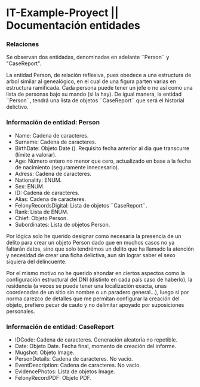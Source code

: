 ﻿# IT-Example-Proyect || Documentación entidades



### **Relaciones**

Se observan dos entidadas, denominadas en adelante ¨Person¨ y "CaseReport".

La entidad Person, de relación reflexiva, pues obedece a una estructura
de arbol similar al genealógico, en el cual de una figura parten varias en estructura ramificada.
Cada persona puede tener un jefe o no así como una lista de personas bajo su mando (si la hay).
De igual manera, la entidad ¨Person¨, tendrá una lista de objetos ¨CaseReport¨ que será el historial delictivo.

### **Información de entidad: Person**

- Name: Cadena de caracteres.
- Surname: Cadena de caracteres.
- BirthDate: Objeto Date (). Requisito fecha anterior al dia que transcurre (límite a valorar).
- Age: Número entero no menor que cero, actualizado en base a la fecha de nacimiento (seguramente innecesario).
- Adress: Cadena de caracteres.  
- Nationality: ENUM.
- Sex: ENUM.
- ID: Cadena de caracteres.
- Alias: Cadena de caracteres.
- FelonyRecordsDigital: Lista de objetos ¨CaseReport¨.
- Rank: Lista de ENUM.
- Chief: Objeto Person.
- Subordinates: Lista de objetos Person.

Por lógica solo he querido designar como necesaria la presencia de un delito para crear un objeto Person dado que en muchos casos no ya faltarán datos, sino que solo tendrémos un delito que ha llamado la atención y necesidad de crear una ficha delictiva, aun sin lograr saber el sexo siquiera del delincuente. 

Por el mismo motivo no he querido ahondar en ciertos aspectos como la configuración estructural del DNI (distinto en cada país caso de haberlo), la residencia (a veces se puede tener una localización exacta, unas coordenadas de un sitio sin nombre o un paradero general...), luego si por norma carezco de detalles que me permitan configurar la creación del objeto, prefiero pecar de cauto y no delimitar apoyado por suposiciones personales.


### **Información de entidad: CaseReport**

- IDCode: Cadena de caracteres. Generación aleatoria no repetible.
- Date: Objeto Date. Fecha final, momento de creación del informe.
- Mugshot: Objeto Image.
- PersonDetails: Cadena de caracteres. No vacío.  
- EventDescription: Cadena de caracteres. No vacío.
- EvidencePhotos: Lista de objetos Image.
- FelonyRecordPDF: Objeto PDF.
